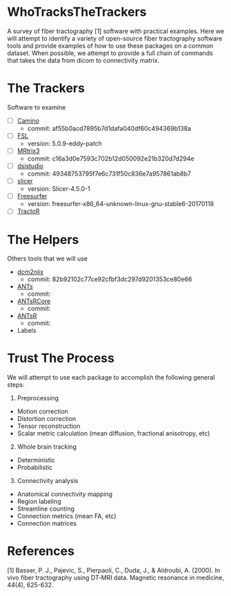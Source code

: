# WhoTracksTheTrackers
A survey of fiber tractography [1] software with practical examples. Here we will
attempt to identify a variety of open-source fiber tractography software tools
and provide examples of how to use these packages on a common dataset. When
possible, we attempt to provide a full chain of commands that takes the data
from dicom to connectivity matrix.

# The Trackers
Software to examine

- [ ] [Camino](http://camino.cs.ucl.ac.uk/)
  * commit: af55b0acd7895b7d1dafa040df60c494369b138a
- [ ] [FSL](https://fsl.fmrib.ox.ac.uk/fslcourse/lectures/practicals/fdt2/index.html)
  * version: 5.0.9-eddy-patch
- [ ] [MRtrix3](http://www.mrtrix.org/)
  * commit: c16a3d0e7593c702b12d050092e21b320d7d294e
- [ ] [dsistudio](http://dsi-studio.labsolver.org/)
  * commit: 49348753795f7e6c731f50c836e7a957861ab8b7
- [ ] [slicer](https://na-mic.org/w/images/3/3e/UKF-Tractography_TutorialContestWinter2016.pdf)
  * version: Slicer-4.5.0-1
- [ ] [Freesurfer](https://surfer.nmr.mgh.harvard.edu/fswiki/Tracula)
  * version: freesurfer-x86_64-unknown-linux-gnu-stable6-20170118
- [ ] [TractoR](http://www.tractor-mri.org.uk/)

# The Helpers
Others tools that we will use

- [dcm2niix](https://github.com/rordenlab/dcm2niix)
  * commit: 82b92102c77ce92cfbf3dc297d9201353ce80e66
- [ANTs](https://github.com/ANTsX/ANTs)
  * commit:
- [ANTsRCore](https://github.com/ANTsX/ANTsRCore)
  * commit:
- [ANTsR](https://github.com/ANTsX/ANTsR)
  * commit:
- Labels

# Trust The Process
We will attempt to use each package to accomplish the following general steps:

1. Preprocessing
  * Motion correction
  * Distortion correction
  * Tensor reconstruction
  * Scalar metric calculation (mean diffusion, fractional anisotropy, etc)
2. Whole brain tracking
  * Deterministic
  * Probabilistic
3. Connectivity analysis
  * Anatomical connectivity mapping
  * Region labeling
  * Streamline counting
  * Connection metrics (mean FA, etc)
  * Connection matrices


# References
[1] Basser, P. J., Pajevic, S., Pierpaoli, C., Duda, J., & Aldroubi, A. (2000). In vivo fiber tractography using DT‐MRI data. Magnetic resonance in medicine, 44(4), 625-632.

